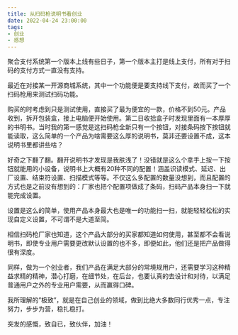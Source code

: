```yaml
---
title: 从扫码枪说明书看创业
date: 2022-04-24 23:00:00
tags: 
- 创业
- 感想
---
```


聚合支付系统第一个版本上线有些日子，第一个版本主打是线上支付，所有对于扫码的支付方式一直没有支持。

最近在对接某一开源商城系统，其中一个功能便是要支持线下支付，故而买了一个扫码枪用来测试扫码功能。

购买的时考虑到只是测试使用，直接买了最为便宜的一款，价格不到50元。产品收到，拆开包装盒，接上电脑便开始使用。第二日收拾盒子时发现里面有一本厚厚的书明书。当时我的第一感觉是这扫码枪全新只有一个按钮，对接条码按下按钮就能读取，这么简单的一个产品为啥需要这么厚的说明书，莫非还要设置不成，这本说明书里都讲些啥？

好奇之下翻了翻。翻开说明书才发现是我肤浅了！没错就是这么个拿手上按一下按钮就能用的小设备，说明书上大概有20种不同的配置！涵盖识读模式、延迟、出厂设置、结束符设置、扫描模式等等。不仅这么多配置的数量没想到，而且配置的方式也是之前没有想到的：厂家也把个配置项做成了条码，扫码产品本身扫一下就能完成设置。

设置是这么的简单，使用产品本身最大也是唯一的功能扫一扫，就能轻轻松松的实现自定义设置，不可谓不是大道至简。

相信扫码枪厂家也知道，这个产品大部分的买家都知道如何使用，甚至都不会看说明书，即使专业用户需要更改默认设置的也不多，即便如此，他们还是把产品做得很有深度。

同样，做为一个创业者，我们产品在满足大部分的常境规用户，还需要学习这种精益求精的精神，潜心打磨，在细节处，在后台，也要认真的去设计和对待，以满足普通用户之外的专业用户需要，从而赢得口碑。

我所理解的”极致”，就是在自己创业的领域，做到比绝大多数同行优秀一点，专注努力，步步为营，稳扎稳打。

突发的感慨，致自已，致伙伴，加油！